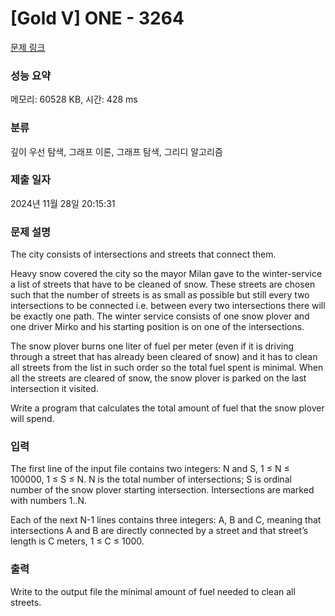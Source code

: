 # [Gold V] ONE - 3264 

[문제 링크](https://www.acmicpc.net/problem/3264) 

### 성능 요약

메모리: 60528 KB, 시간: 428 ms

### 분류

깊이 우선 탐색, 그래프 이론, 그래프 탐색, 그리디 알고리즘

### 제출 일자

2024년 11월 28일 20:15:31

### 문제 설명

<p>The city consists of intersections and streets that connect them.</p>

<p>Heavy snow covered the city so the mayor Milan gave to the winter-service a list of streets that have to be cleaned of snow. These streets are chosen such that the number of streets is as small as possible but still every two intersections to be connected i.e. between every two intersections there will be exactly one path. The winter service consists of one snow plover and one driver Mirko and his starting position is on one of the intersections.</p>

<p>The snow plover burns one liter of fuel per meter (even if it is driving through a street that has already been cleared of snow) and it has to clean all streets from the list in such order so the total fuel spent is minimal. When all the streets are cleared of snow, the snow plover is parked on the last intersection it visited.</p>

<p>Write a program that calculates the total amount of fuel that the snow plover will spend.</p>

### 입력 

 <p>The first line of the input file contains two integers: N and S, 1 ≤ N ≤ 100000, 1 ≤ S ≤ N. N is the total number of intersections; S is ordinal number of the snow plover starting intersection. Intersections are marked with numbers 1..N.</p>

<p>Each of the next N-1 lines contains three integers: A, B and C, meaning that intersections A and B are directly connected by a street and that street’s length is C meters, 1 ≤ C ≤ 1000.</p>

### 출력 

 <p>Write to the output file the minimal amount of fuel needed to clean all streets.</p>

